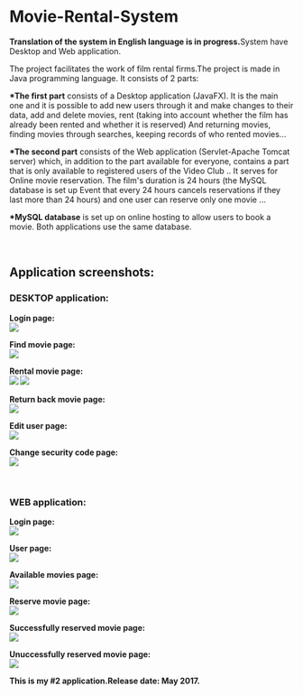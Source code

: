 # Movie-Rental-System
<b>Translation of the system in English language is in progress.</b>System have Desktop and Web application.

The project facilitates the work of film rental firms.The project is made in Java programming language. It consists of 2 parts:

<b>*The first part</b> consists of a Desktop application (JavaFX). It is the main one and it is possible to add new users through it and make changes to their data, add and delete movies, rent (taking into account whether the film has already been rented and whether it is reserved) And returning movies, finding movies through searches, keeping records of who rented movies...

<b>*The second part</b> consists of the Web application (Servlet-Apache Tomcat server) which, in addition to the part available for everyone, contains a part that is only available to registered users of the Video Club .. It serves for Online movie reservation. The film's duration is 24 hours (the MySQL database is set up Event that every 24 hours cancels reservations if they last more than 24 hours) and one user can reserve only one movie ...

<b>*MySQL database</b> is set up on online hosting to allow users to book a movie. Both applications use the same database.

<br><h2>Application screenshots:</h2>

<h3>DESKTOP application:</h3>

<b>Login page:<b><br>
<img src="https://raw.githubusercontent.com/kovacevic-marko/Movie-Rental-System/master/Screenshots/DesktopLogin.png" />


<b>Find movie page:</b><br>
<img src="https://raw.githubusercontent.com/kovacevic-marko/Movie-Rental-System/master/Screenshots/Desktop1.png" />

<b>Rental movie page:</b><br>
<img src="https://raw.githubusercontent.com/kovacevic-marko/Movie-Rental-System/master/Screenshots/Desktop2.png" />
<img src="https://raw.githubusercontent.com/kovacevic-marko/Movie-Rental-System/master/Screenshots/desktop4.png" />

<b>Return back movie page:</b><br>
<img src="https://raw.githubusercontent.com/kovacevic-marko/Movie-Rental-System/master/Screenshots/desktop7.png" />

<b>Edit user page:</b><br>
<img src="https://raw.githubusercontent.com/kovacevic-marko/Movie-Rental-System/master/Screenshots/desktop6.png" />

<b>Change security code page:</b><br>
<img src="https://raw.githubusercontent.com/kovacevic-marko/Movie-Rental-System/master/Screenshots/desktop5.png" />



<br>
<h3>WEB application:</h3>

<b>Login page:</b><br>
<img src="https://raw.githubusercontent.com/kovacevic-marko/Movie-Rental-System/master/Screenshots/web1.png" />

<b>User page:</b><br>
<img src="https://raw.githubusercontent.com/kovacevic-marko/Movie-Rental-System/master/Screenshots/web2.png" />

<b>Available movies page:</b><br>
<img src="https://raw.githubusercontent.com/kovacevic-marko/Movie-Rental-System/master/Screenshots/web3.png" />

<b>Reserve movie page:</b><br>
<img src="https://raw.githubusercontent.com/kovacevic-marko/Movie-Rental-System/master/Screenshots/web4.png" />

<b>Successfully reserved movie page:</b><br>
<img src="https://raw.githubusercontent.com/kovacevic-marko/Movie-Rental-System/master/Screenshots/web5.png" />

<b>Unuccessfully reserved movie page:</b><br>
<img src="https://raw.githubusercontent.com/kovacevic-marko/Movie-Rental-System/master/Screenshots/web6.png" />


This is my #2 application.Release date: May 2017.
